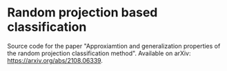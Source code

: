 # Random projection based classification
Source code for the paper "Approxiamtion and generalization properties of the random projection classification method". Available on arXiv: https://arxiv.org/abs/2108.06339.  
